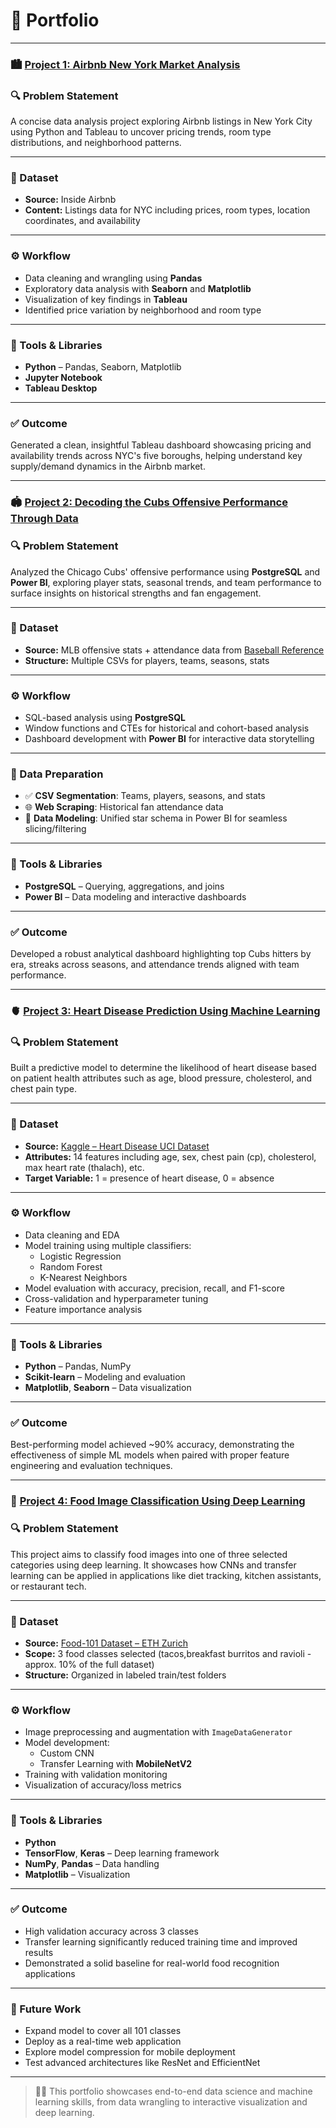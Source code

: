 # 📁 Portfolio

---

### 🏙️ [Project 1: Airbnb New York Market Analysis](https://github.com/matmarcinek/AirBnb)

### 🔍 Problem Statement  
A concise data analysis project exploring Airbnb listings in New York City using Python and Tableau to uncover pricing trends, room type distributions, and neighborhood patterns.

---

### 🧾 Dataset  
- **Source:** Inside Airbnb  
- **Content:** Listings data for NYC including prices, room types, location coordinates, and availability

---

### ⚙️ Workflow  
- Data cleaning and wrangling using **Pandas**  
- Exploratory data analysis with **Seaborn** and **Matplotlib**  
- Visualization of key findings in **Tableau**  
- Identified price variation by neighborhood and room type

---

### 🧪 Tools & Libraries  
- **Python** – Pandas, Seaborn, Matplotlib  
- **Jupyter Notebook**  
- **Tableau Desktop**

---

### ✅ Outcome  
Generated a clean, insightful Tableau dashboard showcasing pricing and availability trends across NYC's five boroughs, helping understand key supply/demand dynamics in the Airbnb market.

---

### 🏟️ [Project 2: Decoding the Cubs Offensive Performance Through Data](https://github.com/matmarcinek/Decoding-the-Cubs-Offensive-Performance-Through-Data)

### 🔍 Problem Statement  
Analyzed the Chicago Cubs' offensive performance using **PostgreSQL** and **Power BI**, exploring player stats, seasonal trends, and team performance to surface insights on historical strengths and fan engagement.

---

### 🧾 Dataset  
- **Source:** MLB offensive stats + attendance data from [Baseball Reference](https://www.baseball-reference.com/teams/CHC/attend.shtml)  
- **Structure:** Multiple CSVs for players, teams, seasons, stats

---

### ⚙️ Workflow  
- SQL-based analysis using **PostgreSQL**  
- Window functions and CTEs for historical and cohort-based analysis  
- Dashboard development with **Power BI** for interactive data storytelling

---

### 🔄 Data Preparation  
- ✅ **CSV Segmentation**: Teams, players, seasons, and stats  
- 🌐 **Web Scraping**: Historical fan attendance data  
- 🔗 **Data Modeling**: Unified star schema in Power BI for seamless slicing/filtering

---

### 🧪 Tools & Libraries  
- **PostgreSQL** – Querying, aggregations, and joins  
- **Power BI** – Data modeling and interactive dashboards

---

### ✅ Outcome  
Developed a robust analytical dashboard highlighting top Cubs hitters by era, streaks across seasons, and attendance trends aligned with team performance.

---

### 🫀 [Project 3: Heart Disease Prediction Using Machine Learning](https://github.com/matmarcinek/Heart-Disease-Prediction-using-Machine-Learning)

### 🔍 Problem Statement  
Built a predictive model to determine the likelihood of heart disease based on patient health attributes such as age, blood pressure, cholesterol, and chest pain type.

---

### 🧾 Dataset  
- **Source:** [Kaggle – Heart Disease UCI Dataset](https://www.kaggle.com/datasets/ronitf/heart-disease-uci)  
- **Attributes:** 14 features including age, sex, chest pain (cp), cholesterol, max heart rate (thalach), etc.  
- **Target Variable:** 1 = presence of heart disease, 0 = absence

---

### ⚙️ Workflow  
- Data cleaning and EDA  
- Model training using multiple classifiers:
  - Logistic Regression  
  - Random Forest  
  - K-Nearest Neighbors  
- Model evaluation with accuracy, precision, recall, and F1-score  
- Cross-validation and hyperparameter tuning  
- Feature importance analysis

---

### 🧪 Tools & Libraries  
- **Python** – Pandas, NumPy  
- **Scikit-learn** – Modeling and evaluation  
- **Matplotlib**, **Seaborn** – Data visualization

---

### ✅ Outcome  
Best-performing model achieved ~90% accuracy, demonstrating the effectiveness of simple ML models when paired with proper feature engineering and evaluation techniques.

---

### 🍔 [Project 4: Food Image Classification Using Deep Learning](https://github.com/matmarcinek/Food-Image-Classification-using-Deep-Learning)

### 🔍 Problem Statement  
This project aims to classify food images into one of three selected categories using deep learning. It showcases how CNNs and transfer learning can be applied in applications like diet tracking, kitchen assistants, or restaurant tech.

---

### 🧾 Dataset  
- **Source:** [Food-101 Dataset – ETH Zurich](https://data.vision.ee.ethz.ch/cvl/datasets_extra/food-101)  
- **Scope:** 3 food classes selected (tacos,breakfast burritos and ravioli - approx. 10% of the full dataset)  
- **Structure:** Organized in labeled train/test folders

---

### ⚙️ Workflow  
- Image preprocessing and augmentation with `ImageDataGenerator`  
- Model development:  
  - Custom CNN  
  - Transfer Learning with **MobileNetV2**  
- Training with validation monitoring  
- Visualization of accuracy/loss metrics

---

### 🧪 Tools & Libraries  
- **Python**  
- **TensorFlow**, **Keras** – Deep learning framework  
- **NumPy**, **Pandas** – Data handling  
- **Matplotlib** – Visualization

---

### ✅ Outcome  
- High validation accuracy across 3 classes  
- Transfer learning significantly reduced training time and improved results  
- Demonstrated a solid baseline for real-world food recognition applications

---

### 🚀 Future Work  
- Expand model to cover all 101 classes  
- Deploy as a real-time web application  
- Explore model compression for mobile deployment  
- Test advanced architectures like ResNet and EfficientNet

---

> 👨‍💻 This portfolio showcases end-to-end data science and machine learning skills, from data wrangling to interactive visualization and deep learning.






